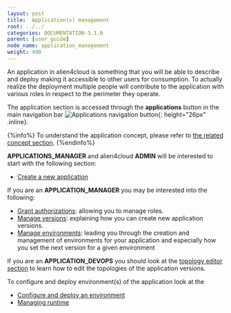 ```yaml
---
layout: post
title:  Application(s) management
root: ../../
categories: DOCUMENTATION-3.1.0
parent: [user_guide]
node_name: application_management
weight: 490
---
```


An application in alien4cloud is something that you will be able to describe and deploy making it accessible to other users for consumption. To actually realize the deployment multiple people will contribute to the application with various roles in respect to the perimeter they operate.

The application section is accessed through the __applications__ button in the main navigation bar ![Applications navigation button](../../images/3.1.0/user_guide/applications/app_menu.png){: height="26px" .inline}.

{%info%}
To understand the application concept, please refer to [the related concept section](#/documentation/3.0.0/concepts/applications.html).
{%endinfo%}


__APPLICATIONS_MANAGER__ and alien4cloud __ADMIN__ will be interested to start with the following section:

* [Create a new application](#/documentation/3.0.0/user_guide/application_creation.html)

If you are an __APPLICATION_MANAGER__ you may be interested into the following:

* [Grant authorizations](#/documentation/3.0.0/user_guide/application_roles.html): allowing you to manage roles.
* [Manage versions](#/documentation/3.0.0/user_guide/application_versions.html): explaining how you can create new application versions.
* [Manage environments](#/documentation/3.0.0/user_guide/application_environments.html): leading you through the creation and management of environments for your application and especially how you set the next version for a given environment

If you are an __APPLICATION_DEVOPS__ you should look at the [topology editor section](#/documentation/3.0.0/user_guide/topology_editor.html) to learn how to edit the topologies of the application versions.

To configure and deploy environment(s) of the application look at the

* [Configure and deploy an environment](#/documentation/3.0.0/user_guide/application_deployment.html)
* [Managing runtime](#/documentation/3.0.0/user_guide/application_runtime.html)
